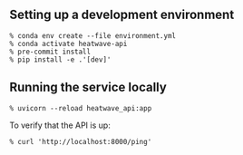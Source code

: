 ## Setting up a development environment

    % conda env create --file environment.yml
    % conda activate heatwave-api
    % pre-commit install
    % pip install -e .'[dev]'

## Running the service locally

    % uvicorn --reload heatwave_api:app
    
To verify that the API is up:

    % curl 'http://localhost:8000/ping'

    

